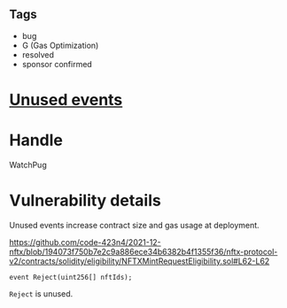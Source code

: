 ## Tags

- bug
- G (Gas Optimization)
- resolved
- sponsor confirmed

# [Unused events](https://github.com/code-423n4/2021-12-nftx-findings/issues/162) 

# Handle

WatchPug


# Vulnerability details

Unused events increase contract size and gas usage at deployment.

https://github.com/code-423n4/2021-12-nftx/blob/194073f750b7e2c9a886ece34b6382b4f1355f36/nftx-protocol-v2/contracts/solidity/eligibility/NFTXMintRequestEligibility.sol#L62-L62

```solidity
event Reject(uint256[] nftIds);
```

`Reject` is unused.

